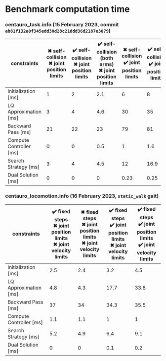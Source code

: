 # Benchmark computation time


### centauro_task.info (15 February 2023, commit `ab81f132a0f345edd30d28c21ddd36d2187e3079`)
constraints | &#10006; self-collision <br/> &#10006; joint position limits | :heavy_check_mark: self-collision <br/> &#10006; joint position limits | :heavy_check_mark: self-collision (both arms) <br/> &#10006; joint position limits | &#10006; self-collision <br/> :heavy_check_mark: joint position limits | :heavy_check_mark: self-collision <br/> :heavy_check_mark: joint position limits |
--- | --- | --- | --- |--- | ---|
Initialization [ms] |     1 | 2 | 2.1 | 6 | 8 |
LQ Approximation [ms] |   3 | 4 | 4.6 | 30| 35 |
Backward Pass [ms] |      21| 22| 23 | 79| 81 |
Compute Controller [ms] | 0 | 0 | 0.5 | 1 | 1.6|
Search Strategy [ms] |    3 | 4 | 4.5 | 12| 16.9|
Dual Solution [ms] |      0 | 0 | 0 | 0.23| 0.25|


### centauro_locomotion.info (16 February 2023, `static_walk` gait)
constraints | :heavy_check_mark: fixed steps <br/> &#10006; joint position limits <br/> &#10006; joint velocity limits | &#10006; fixed steps <br/> &#10006; joint position limits <br/> &#10006; joint velocity limits | :heavy_check_mark: fixed steps <br/> :heavy_check_mark: joint position limits <br/> &#10006; joint velocity limits | :heavy_check_mark: fixed steps <br/> :heavy_check_mark: joint position limits <br/> :heavy_check_mark: joint velocity limits |
--- | --- | --- | --- |--- |
Initialization [ms] |     2.5 | 2.4 | 3.2 | 4.5 |
LQ Approximation [ms] |   4.8 | 4.3 | 17.7| 33.8|
Backward Pass [ms] |      37  | 34  | 34.3| 35.5|
Compute Controller [ms] | 1.1 | 1.1 | 1   | 1   |
Search Strategy [ms] |    5.2 | 4.9 | 6.4 | 9.1 | 
Dual Solution [ms] |      0   |   0 | 0.1 | 0.2 |
